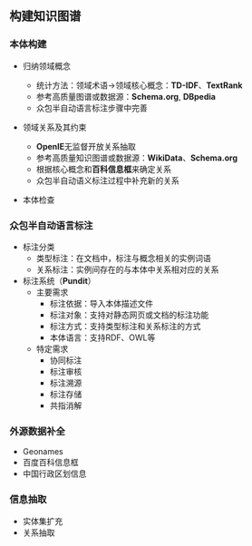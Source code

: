 ## 构建知识图谱

### 本体构建
- 归纳领域概念
    - 统计方法：领域术语->领域核心概念：**TD-IDF**、**TextRank**
    - 参考高质量图谱或数据源：**Schema.org**, **DBpedia**
    - 众包半自动语言标注步骤中完善

- 领域关系及其约束
    - **OpenIE**无监督开放关系抽取
    - 参考高质量知识图谱或数据源：**WikiData**、**Schema.org**
    - 根据核心概念和**百科信息框**来确定关系
    - 众包半自动语义标注过程中补充新的关系

- 本体检查

### 众包半自动语言标注
- 标注分类
    - 类型标注：在文档中，标注与概念相关的实例词语
    - 关系标注：实例间存在的与本体中关系相对应的关系
- 标注系统（**Pundit**）
    - 主要需求
        - 标注依据：导入本体描述文件
        - 标注对象：支持对静态网页或文档的标注功能
        - 标注方式：支持类型标注和关系标注的方式
        - 本体语言：支持RDF、OWL等
    - 特定需求
        - 协同标注
        - 标注审核
        - 标注溯源
        - 标注存储
        - 共指消解

### 外源数据补全
- Geonames
- 百度百科信息框
- 中国行政区划信息

### 信息抽取
- 实体集扩充
- 关系抽取
